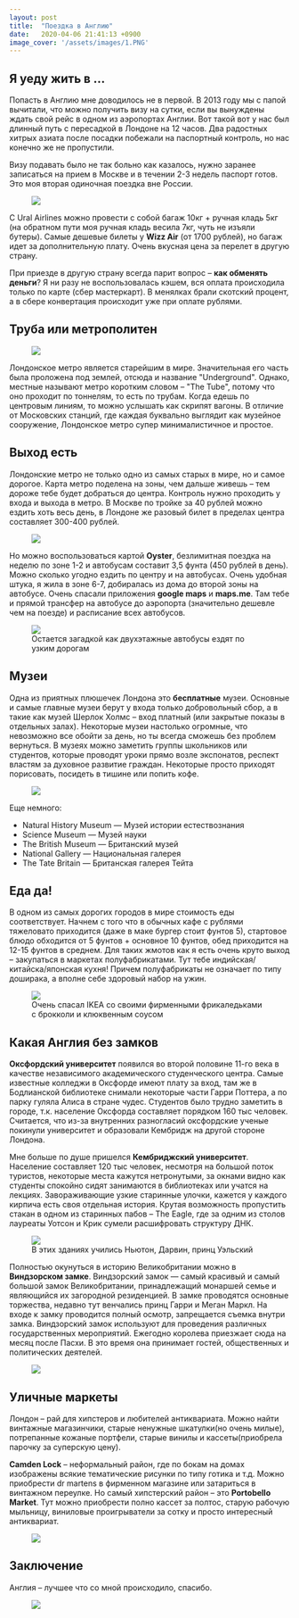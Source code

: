 ```yaml
---
layout: post
title:  "Поездка в Англию"
date:   2020-04-06 21:41:13 +0900
image_cover: '/assets/images/1.PNG'
---
```


## Я уеду жить в ...

Попасть в Англию мне доводилось не в первой. В 2013 году мы с папой вычитали, что можно получить визу на сутки, если вы вынуждены ждать свой рейс в одном из аэропортах Англии.
Вот такой вот у нас был длинный путь с пересадкой в Лондоне на 12 часов. Два радостных хитрых азиата после посадки побежали на паспортный контроль, но нас конечно же не пропустили.

Визу подавать было не так больно как казалось, нужно заранее записаться на прием в Москве и в течении 2-3 недель паспорт готов. Это моя вторая одиночная поездка вне России.

<figure>
  <img src="{{ site.url }}/assets/images/ticket.png" data-action="zoom" />
</figure>

С Ural Airlines можно провести с собой багаж 10кг + ручная кладь 5кг (на обратном пути моя ручная кладь весила 7кг, чуть не изъяли бутеры). Самые дешевые билеты у **Wizz Air** (от 1700 рублей), но багаж идет за дополнительную плату. Очень вкусная цена за перелет в другую страну.

При приезде в другую страну всегда парит вопрос – **как обменять деньги**? Я ни разу не воспользовалась кэшем, вся оплата происходила только по карте (сбер мастеркарт). В менялках брали скотский процент, а в сбере конвертация происходит уже при оплате рублями.

## Труба или метрополитен

<figure>
  <img src="{{ site.url }}/assets/images/tube.png" data-action="zoom" />
</figure>

Лондонское метро является старейшим в мире. Значительная его часть была проложена под землей, отсюда и название "Underground". Однако, местные называют метро коротким словом – "The Tube", потому что оно проходит по тоннелям, то есть по трубам. Когда едешь по центровым линиям, то можно услышать как скрипят вагоны. В отличие от Московских станций, где каждая буквально выглядит как музейное сооружение, Лондонское метро супер минималистичное и простое.

## Выход есть

Лондонские метро не только одно из самых старых в мире, но и самое дорогое. Карта метро поделена на зоны, чем дальше живешь – тем дороже тебе будет добраться до центра. Контроль нужно проходить у входа и выхода в метро. В Москве по тройке за 40 рублей можно ездить хоть весь день, в Лондоне же разовый билет в пределах центра составляет 300-400 рублей.

<figure>
  <img src="{{ site.url }}/assets/images/oyster.png">
</figure>

Но можно воспользоваться картой **Oyster**, безлимитная поездка на неделю по зоне 1-2 и автобусам составит 3,5 фунта (450 рублей в день). Можно сколько угодно ездить по центру и на автобусах. Очень удобная штука, я жила в зоне 6-7, добиралась из дома до второй зоны на автобусе. Очень спасали приложения **google maps** и **maps.me**. Там тебе и прямой трансфер на автобусе до аэропорта (значительно дешевле чем на поезде) и расписание всех автобусов.

<figure>
  <img src="{{ site.url }}/assets/images/bus.jpg" data-action="zoom" />
  <figcaption> Остается загадкой как двухэтажные автобусы ездят по узким дорогам </figcaption>
</figure>

## Музеи

Одна из приятных плюшечек Лондона это **бесплатные** музеи. Основные и самые главные музеи берут у входа только добровольный сбор, а в такие как музей Шерлок Холмс – вход платный (или закрытые показы в отдельных залах). Некоторые музеи настолько огромные, что невозможно все обойти за день, но ты всегда сможешь без проблем вернуться. В музеях можно заметить группы школьников или студентов, которые проводят уроки прямо возле экспонатов, респект властям за духовное развитие граждан. Некоторые просто приходят порисовать, посидеть в тишине или попить кофе.

<figure>
  <img src="{{ site.url }}/assets/images/museum.JPG" data-action="zoom" />
</figure>

Еще немного:

- Natural History Museum — Музей истории естествознания
- Science Museum — Музей науки
- The British Museum — Британский музей
- National Gallery — Национальная галерея
- The Tate Britain — Британская галерея Тейта

## Еда да!

В одном из самых дорогих городов в мире стоимость еды соответствует. Начнем с того что в обычных кафе с рублями тяжеловато приходится (даже в маке бургер стоит фунтов 5), стартовое блюдо обходится от 5 фунтов + основное 10 фунтов, обед приходится на 12-15 фунтов в среднем. Для таких жмотов как я есть очень круто выход – закупаться в маркетах полуфабрикатами. Тут тебе индийская/китайска/японская кухня! Причем полуфабрикаты не означает по типу доширака, а вполне себе здоровый набор на ужин.

<figure>
  <img src="{{ site.url }}/assets/images/eat.jpg" data-action="zoom" />
  <figcaption> Очень спасал IKEA со своими фирменными фрикаледьками с брокколи и клюквенным соусом</figcaption>
</figure>

## Какая Англия без замков

**Оксфордский университет** появился во второй половине 11-го века в качестве независимого академического студенческого центра. Самые известные колледжи в Оксфорде имеют плату за вход, там же в Бодлианской библиотеке снимали некоторые части Гарри Поттера, а по парку гуляла Алиса в стране чудес. Студентов было трудно заметить в городе, т.к. население Оксфорда составляет порядком 160 тыс человек. Считается, что из-за внутренних разногласий оксфордские ученые покинули университет и образовали Кембридж на другой стороне Лондона.

Мне больше по душе пришелся **Кембриджский университет**. Население составляет 120 тыс человек, несмотря на большой поток туристов, некоторые места кажутся нетронутыми, за окнами видно как студенты спокойно сидят занимаются в библиотеках или учатся на лекциях. Завораживающие узкие старинные улочки, кажется у каждого кирпича есть своя отдельная история. Крутая возможность пропустить стакан в одном из старинных пабов – The Eagle, где за одним из столов лауреаты Уотсон и Крик сумели расшифровать структуру ДНК.

<figure>
  <img src="{{ site.url }}/assets/images/camb.jpg" data-action="zoom" />
  <figcaption> В этих зданиях учились Ньютон, Дарвин, принц Уэльский</figcaption>
</figure>

Полностью окунуться в историю Великобритании можно в **Виндзорском замке**. Виндзорский замок — самый красивый и самый большой замок Великобритании, принадлежащий монаршей семье и являющийся их загородной резиденцией. В замке проводятся основные торжества, недавно тут венчались принц Гарри и Меган Маркл. На входе к замку проводится полный осмотр, запрещается съемка внутри замка. Виндзорский замок используют для проведения различных государственных мероприятий. Ежегодно королева приезжает сюда на месяц после Пасхи. В это время она принимает гостей, общественных и политических деятелей.

<figure>
  <img src="{{ site.url }}/assets/images/castle w.jpg" data-action="zoom" />
</figure>

## Уличные маркеты

Лондон – рай для хипстеров и любителей антиквариата. Можно найти винтажные магазинчики, старые ненужные шкатулки(но очень милые), потрепанные кожаные портфели, старые винилы и кассеты(приобрела парочку за суперскую цену).

**Camden Lock** – неформальный район, где по бокам на домах изображены всякие тематические рисунки по типу готика и т.д. Можно приобрести dr martens в фирменном магазине или затариться в винтажном переулке. Но самый хипстерский район – это **Portobello Market**. Тут можно приобрести полно кассет за полтос, старую рабочую мыльницу, виниловые проигрыватели за сотку и просто интересный антиквариат.

<figure>
  <img src="{{ site.url }}/assets/images/market.png" data-action="zoom" />
</figure>

## Заключение

Англия – лучшее что со мной происходило, спасибо.

<figure>
  <img src="{{ site.url }}/assets/images/me.jpg" data-action="zoom" />
</figure>


